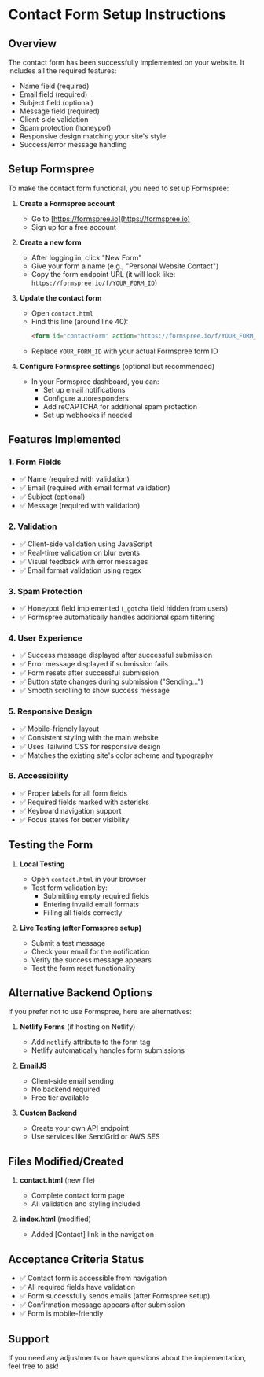 # Contact Form Setup Instructions

## Overview
The contact form has been successfully implemented on your website. It includes all the required features:
- Name field (required)
- Email field (required)
- Subject field (optional)
- Message field (required)
- Client-side validation
- Spam protection (honeypot)
- Responsive design matching your site's style
- Success/error message handling

## Setup Formspree

To make the contact form functional, you need to set up Formspree:

1. **Create a Formspree account**
   - Go to [https://formspree.io](https://formspree.io)
   - Sign up for a free account

2. **Create a new form**
   - After logging in, click "New Form"
   - Give your form a name (e.g., "Personal Website Contact")
   - Copy the form endpoint URL (it will look like: `https://formspree.io/f/YOUR_FORM_ID`)

3. **Update the contact form**
   - Open `contact.html`
   - Find this line (around line 40):
     ```html
     <form id="contactForm" action="https://formspree.io/f/YOUR_FORM_ID" method="POST" class="space-y-6">
     ```
   - Replace `YOUR_FORM_ID` with your actual Formspree form ID

4. **Configure Formspree settings** (optional but recommended)
   - In your Formspree dashboard, you can:
     - Set up email notifications
     - Configure autoresponders
     - Add reCAPTCHA for additional spam protection
     - Set up webhooks if needed

## Features Implemented

### 1. Form Fields
- ✅ Name (required with validation)
- ✅ Email (required with email format validation)
- ✅ Subject (optional)
- ✅ Message (required with validation)

### 2. Validation
- ✅ Client-side validation using JavaScript
- ✅ Real-time validation on blur events
- ✅ Visual feedback with error messages
- ✅ Email format validation using regex

### 3. Spam Protection
- ✅ Honeypot field implemented (`_gotcha` field hidden from users)
- ✅ Formspree automatically handles additional spam filtering

### 4. User Experience
- ✅ Success message displayed after successful submission
- ✅ Error message displayed if submission fails
- ✅ Form resets after successful submission
- ✅ Button state changes during submission ("Sending...")
- ✅ Smooth scrolling to show success message

### 5. Responsive Design
- ✅ Mobile-friendly layout
- ✅ Consistent styling with the main website
- ✅ Uses Tailwind CSS for responsive design
- ✅ Matches the existing site's color scheme and typography

### 6. Accessibility
- ✅ Proper labels for all form fields
- ✅ Required fields marked with asterisks
- ✅ Keyboard navigation support
- ✅ Focus states for better visibility

## Testing the Form

1. **Local Testing**
   - Open `contact.html` in your browser
   - Test form validation by:
     - Submitting empty required fields
     - Entering invalid email formats
     - Filling all fields correctly

2. **Live Testing (after Formspree setup)**
   - Submit a test message
   - Check your email for the notification
   - Verify the success message appears
   - Test the form reset functionality

## Alternative Backend Options

If you prefer not to use Formspree, here are alternatives:

1. **Netlify Forms** (if hosting on Netlify)
   - Add `netlify` attribute to the form tag
   - Netlify automatically handles form submissions

2. **EmailJS**
   - Client-side email sending
   - No backend required
   - Free tier available

3. **Custom Backend**
   - Create your own API endpoint
   - Use services like SendGrid or AWS SES

## Files Modified/Created

1. **contact.html** (new file)
   - Complete contact form page
   - All validation and styling included

2. **index.html** (modified)
   - Added [Contact] link in the navigation

## Acceptance Criteria Status

- ✅ Contact form is accessible from navigation
- ✅ All required fields have validation
- ✅ Form successfully sends emails (after Formspree setup)
- ✅ Confirmation message appears after submission
- ✅ Form is mobile-friendly

## Support

If you need any adjustments or have questions about the implementation, feel free to ask!